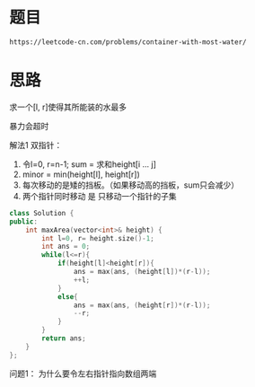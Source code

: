 # 题目
`https://leetcode-cn.com/problems/container-with-most-water/`


# 思路
求一个[l, r]使得其所能装的水最多

暴力会超时

解法1 双指针：
1. 令l=0, r=n-1; sum = 求和height[i ... j]
2. minor = min(height[l], height[r])
3. 每次移动的是矮的挡板。（如果移动高的挡板，sum只会减少）
4. 两个指针同时移动 是 只移动一个指针的子集
```cpp
class Solution {
public:
    int maxArea(vector<int>& height) {
        int l=0, r= height.size()-1;
        int ans = 0;
        while(l<=r){
            if(height[l]<height[r]){
                ans = max(ans, (height[l])*(r-l));
                ++l;
            }
            else{
                ans = max(ans, (height[r])*(r-l));
                --r;
            }
        }
        return ans;
    }
};
```


问题1： 为什么要令左右指针指向数组两端



